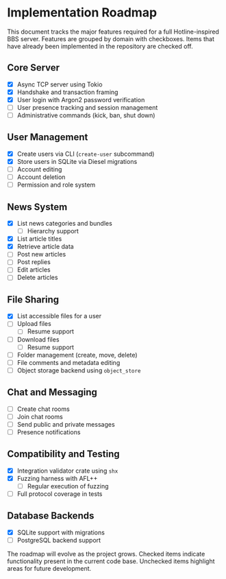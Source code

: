 # Implementation Roadmap

This document tracks the major features required for a full Hotline-inspired BBS
server.  Features are grouped by domain with checkboxes.  Items that have
already been implemented in the repository are checked off.

## Core Server

- [x] Async TCP server using Tokio
- [x] Handshake and transaction framing
- [x] User login with Argon2 password verification
- [ ] User presence tracking and session management
- [ ] Administrative commands (kick, ban, shut down)

## User Management

- [x] Create users via CLI (`create-user` subcommand)
- [x] Store users in SQLite via Diesel migrations
- [ ] Account editing
- [ ] Account deletion
- [ ] Permission and role system

## News System

- [x] List news categories and bundles
  - [ ] Hierarchy support
- [x] List article titles
- [x] Retrieve article data
- [ ] Post new articles
- [ ] Post replies
- [ ] Edit articles
- [ ] Delete articles

## File Sharing

- [x] List accessible files for a user
- [ ] Upload files
  - [ ] Resume support
- [ ] Download files
  - [ ] Resume support
- [ ] Folder management (create, move, delete)
- [ ] File comments and metadata editing
- [ ] Object storage backend using `object_store`

## Chat and Messaging

- [ ] Create chat rooms
- [ ] Join chat rooms
- [ ] Send public and private messages
- [ ] Presence notifications

## Compatibility and Testing

- [x] Integration validator crate using `shx`
- [x] Fuzzing harness with AFL++
  - [ ] Regular execution of fuzzing
- [ ] Full protocol coverage in tests

## Database Backends

- [x] SQLite support with migrations
- [ ] PostgreSQL backend support

The roadmap will evolve as the project grows.  Checked items indicate
functionality present in the current code base.  Unchecked items highlight areas
for future development.
